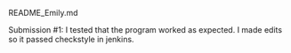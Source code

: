 README_Emily.md

Submission #1: I tested that the program worked as expected. I made edits so it passed checkstyle in jenkins.